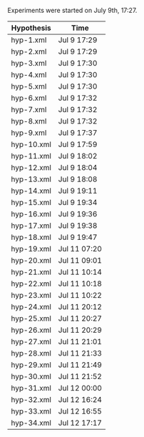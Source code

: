 Experiments were started on July 9th, 17:27.


|  Hypothesis  |      Time      |
|  ----------- | ---------------|
|  hyp-1.xml   |  Jul  9 17:29  |
|  hyp-2.xml   |  Jul  9 17:29  |
|  hyp-3.xml   |  Jul  9 17:30  |
|  hyp-4.xml   |  Jul  9 17:30  |
|  hyp-5.xml   |  Jul  9 17:30  |
|  hyp-6.xml   |  Jul  9 17:32  |
|  hyp-7.xml   |  Jul  9 17:32  |
|  hyp-8.xml   |  Jul  9 17:32  |
|  hyp-9.xml   |  Jul  9 17:37  |
|  hyp-10.xml  |  Jul  9 17:59  |
|  hyp-11.xml  |  Jul  9 18:02  |
|  hyp-12.xml  |  Jul  9 18:04  |
|  hyp-13.xml  |  Jul  9 18:08  |
|  hyp-14.xml  |  Jul  9 19:11  |
|  hyp-15.xml  |  Jul  9 19:34  |
|  hyp-16.xml  |  Jul  9 19:36  |
|  hyp-17.xml  |  Jul  9 19:38  |
|  hyp-18.xml  |  Jul  9 19:47  |
|  hyp-19.xml  |  Jul 11 07:20  |
|  hyp-20.xml  |  Jul 11 09:01  |
|  hyp-21.xml  |  Jul 11 10:14  |
|  hyp-22.xml  |  Jul 11 10:18  |
|  hyp-23.xml  |  Jul 11 10:22  |
|  hyp-24.xml  |  Jul 11 20:12  |
|  hyp-25.xml  |  Jul 11 20:27  |
|  hyp-26.xml  |  Jul 11 20:29  |
|  hyp-27.xml  |  Jul 11 21:01  |
|  hyp-28.xml  |  Jul 11 21:33  |
|  hyp-29.xml  |  Jul 11 21:49  |
|  hyp-30.xml  |  Jul 11 21:52  |
|  hyp-31.xml  |  Jul 12 00:00  |
|  hyp-32.xml  |  Jul 12 16:24  |
|  hyp-33.xml  |  Jul 12 16:55  |
|  hyp-34.xml  |  Jul 12 17:17  |
